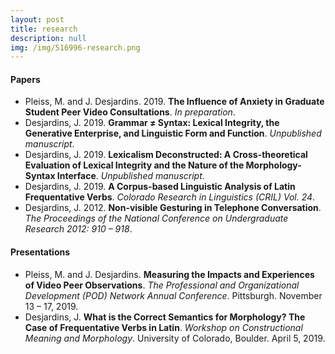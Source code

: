 ```yaml
---
layout: post
title: research
description: null
img: /img/516996-research.png
---
```


<!-- update research statement and current/past research page

***

<br/>

<a href="http://academictree.org/linguistics/tree.php?pid=766342">
<img class="col one right" src="/img/linguistree-snapshot.png" alt="My node on LinguisTree (© 2005-2018 The Academic Family Tree)" title="My node on LinguisTree (© 2005-2018 The Academic Family Tree)"/>
</a>

I'm fascinated by the complexity of human language, and my research is driven by a general curiosity about words, parts of words, the implicit rule systems that govern their various combinations, and how (and why) those combinations mean what they mean. Consequently, my research is primarily focused on **morphology**, **syntax**, **semantics**, and **their "interface"**, and I have explored each from a variety of perspectives, including language in interaction, frequency and grammaticalization, and formal theory (historically [Minimalism](http://en.wikipedia.org/wiki/Minimalist_program), but more recently within [construction](http://en.wikipedia.org/wiki/Construction_grammar)-based approaches), and I frequently utilize empirical, **corpus-based methods**. Please visit the link below for more information about my current and past research projects.

***
<sub></sub>
<h4><a href="http://jared-desjardins.github.io/research/current">Present and Past Research Projects</a></h4>
<sup></sup>

-->

<!-- same as (copied from) what is under current/past research -->

<h4>Papers</h4>

* Pleiss, M. and J. Desjardins. 2019. **The Influence of Anxiety in Graduate Student Peer Video Consultations**. _In preparation_.
* Desjardins, J. 2019. **Grammar ≠ Syntax: Lexical Integrity, the Generative Enterprise, and Linguistic Form and Function**. _Unpublished manuscript_.
* Desjardins, J. 2019. **Lexicalism Deconstructed: A Cross-theoretical Evaluation of Lexical Integrity and the Nature of the Morphology-Syntax Interface**. _Unpublished manuscript_.
* Desjardins, J. 2019. **A Corpus-based Linguistic Analysis of Latin Frequentative Verbs**. _Colorado Research in Linguistics (CRIL) Vol. 24_.
* Desjardins, J. 2012. **Non-visible Gesturing in Telephone Conversation**. _The Proceedings of the National Conference on Undergraduate Research 2012: 910 – 918_.

<h4>Presentations</h4>

* Pleiss, M. and J. Desjardins. **Measuring the Impacts and Experiences of Video Peer Observations**. _The Professional and Organizational Development (POD) Network Annual Conference_. Pittsburgh. November 13 – 17, 2019.
* Desjardins, J. **What is the Correct Semantics for Morphology? The Case of Frequentative Verbs in Latin**. _Workshop on Constructional Meaning and Morphology_. University of Colorado, Boulder. April 5, 2019.

<!--

***

<sub></sub>
<h4><a href="http://www.researchgate.net/publication/333614556_A_Corpus-based_Linguistic_Analysis_of_Latin_Frequentative_Verbs">A Corpus-based Linguistic Analysis of Latin Frequentative Verbs</a></h4>
<sup>2019 | <a href="http://scholar.colorado.edu/cril/vol24/iss1/">Colorado Research in Linguistics (CRIL) Vol. 24</a></sup>

***

<sub></sub>
<h4><a href="http://www.researchgate.net/publication/335682229_Grammar_Syntax_Lexical_Integrity_the_Generative_Enterprise_and_Linguistic_Form_and_Function">Grammar ≠ Syntax: Lexical Integrity, the Generative Enterprise, and Linguistic Form and Function</a></h4>
<sup>2019 - present | Preprint</sup>

***
<sub></sub>
<h4><a href="http://www.researchgate.net/publication/332974827_Lexicalism_Deconstructed_A_Cross-theoretical_Evaluation_of_Lexical_Integrity_and_the_Nature_of_the_Morphology-Syntax_Interface">Lexicalism Deconstructed: A Cross-theoretical Evaluation of Lexical Integrity and the Nature of the Morphology-Syntax Interface</a></h4>
<sup>2019 - present | Preprint</sup>

***
<sub></sub>
<h4>Exploring Object Control in English Caused Motion and Infinitival Control Constructions</h4>
<sup>2017 - present | In preparation</sup>

***
<sub></sub>
<h4><a href="http://www.researchgate.net/publication/328773017_A_Cross-theoretical_and_Cross-linguistic_Survey_of_Lexical_Integrity_and_the_Morphology-Syntax_Interface">A Cross-theoretical and Cross-linguistic Survey of Lexical Integrity and the Morphology-Syntax Interface</a></h4>
<sup>2016 - 2018 (rev. 05/2019) | Doctoral Synthesis Examination</sup>

***
<sub></sub>
<h4><a href="http://www.ncurproceedings.org/ojs/index.php/NCUR2012/article/view/181/128">Non-visible Gesturing in Telephone Conversation</a></h4>
<sup>2012 | Proceedings of the National Conference on Undergraduate Research</sup>
-->

